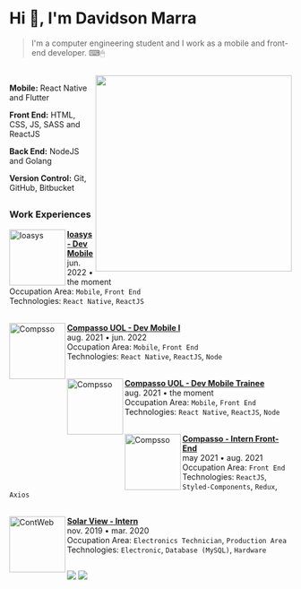 <h1 align="left">Hi 👋, I'm Davidson Marra</h1>
<blockquote align="left">I'm a computer engineering student and I work as a mobile and front-end developer. ⌨🖱</blockquote>
</br>

 <!-- <a href="https://github.com/davidsonmarra">
  <img align="center" src="https://github-readme-stats.vercel.app/api?username=davidsonmarra&show_icons=true&theme=material-palenight&include_all_commits=true&count_private=true"/>
 </a> -->
 
 <!-- <a href="https://github.com/davidsonmarra">
  <img align="center" height="200em" src="https://github-readme-stats.vercel.app/api/top-langs/?username=davidsonmarra&layout=compact&langs_count=7&theme=material-palenight"/>
 </a> -->
 <div align="left">
  <!-- <img align="right" width="400px" src="https://user-images.githubusercontent.com/80720221/137231756-78640113-41f6-44bf-84a5-53790ecfc0d9.png"> -->
 <img align="right" width="350px" src="https://user-images.githubusercontent.com/80720221/141987372-7132c8f3-a86a-4de1-81c2-6ca2f64fbc1e.gif">
 </div>
 <div align="left">
  <p align="left">
    <strong>Mobile:</strong> React Native and Flutter
  </p>
  <p align="left">
    <strong>Front End:</strong> HTML, CSS, JS, SASS and ReactJS
  </p>
  <p align="left">
    <strong>Back End:</strong> NodeJS and Golang
  </p>
  <p align="left">
    <strong>Version Control:</strong> Git, GitHub, Bitbucket
  </p>
 </div>

##

### Work Experiences

[<img align="left" height="100px" width="100px" alt="Ioasys" src="https://user-images.githubusercontent.com/80720221/208682339-219c2c42-03f1-48d3-9ddf-46e17954a67c.jpg"/>](https://www.linkedin.com/company/ioasys/)

[**Ioasys - Dev Mobile**](https://www.linkedin.com/company/ioasys/) \
 jun. 2022 • the moment\
 Occupation Area: `Mobile`, `Front End`\
 Technologies: `React Native`, `ReactJS`\
<br>

[<img align="left" height="100px" width="100px" alt="Compsso" src="https://user-images.githubusercontent.com/80720221/154292790-4318c348-161e-41fa-8324-ae3334eb3f9e.jpg"/>](https://www.linkedin.com/company/compasso-uol/mycompany/)

[**Compasso UOL - Dev Mobile I**](https://www.linkedin.com/company/compasso-uol/mycompany/) \
 aug. 2021 • jun. 2022\
 Occupation Area: `Mobile`, `Front End`\
 Technologies: `React Native`, `ReactJS`, `Node`\
<br>

[<img align="left" height="100px" width="100px" alt="Compsso" src="https://user-images.githubusercontent.com/80720221/154292790-4318c348-161e-41fa-8324-ae3334eb3f9e.jpg"/>](https://www.linkedin.com/company/compasso-uol/mycompany/)

[**Compasso UOL - Dev Mobile Trainee**](https://www.linkedin.com/company/compasso-uol/mycompany/) \
 aug. 2021 • the moment\
 Occupation Area: `Mobile`, `Front End`\
 Technologies: `React Native`, `ReactJS`, `Node`\
<br>

[<img align="left" height="100px" width="100px" alt="Compsso" src="https://user-images.githubusercontent.com/80720221/154292790-4318c348-161e-41fa-8324-ae3334eb3f9e.jpg"/>](https://www.linkedin.com/company/compasso-uol/mycompany/)

[**Compasso - Intern Front-End**](https://www.linkedin.com/company/compasso-uol/mycompany/) \
 may 2021 • aug. 2021\
 Occupation Area: `Front End`\
 Technologies: `ReactJS`, `Styled-Components`, `Redux`, `Axios`\
<br>

[<img align="left" height="100px" width="100px" alt="ContWeb" src="https://user-images.githubusercontent.com/80720221/154293055-2bfe67bc-942a-4be9-a001-8ac8849990e7.jpg"/>](https://www.linkedin.com/company/solarview/)

[**Solar View - Intern**](https://www.linkedin.com/company/solarview/) \
 nov. 2019 • mar. 2020\
 Occupation Area: `Electronics Technician`, `Production Area`\
 Technologies: `Electronic`, `Database (MySQL)`, `Hardware`
  
##
  
<div> 
    <a href="https://www.linkedin.com/in/davidson-marra/" target="_blank"><img src="https://img.shields.io/badge/-LinkedIn-%230077B5?style=for-the-badge&logo=linkedin&logoColor=white" target="_blank"></a> 
    <a href = "mailto:davidsonmarra@gmail.com"><img src="https://img.shields.io/badge/Gmail-D14836?style=for-the-badge&logo=gmail&logoColor=white" target="_blank"></a>
</div>

<!--![Snake animation](https://github.com/davidsonmarra/davidsonmarra/blob/output/github-contribution-grid-snake.svg) -->

